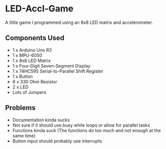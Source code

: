 # LED-Accl-Game
A little game I programmed using an 8x8 LED matrix and accelerometer.
## Components Used
* 1 x Arduino Uno R3
* 1 x MPU-6050
* 1 x 8x8 LED Matrix
* 1 x Four-Digit Seven-Segment Display
* 1 x 74HC595 Serial-to-Parallel Shift Register
* 1 x Button
* 6 x 330 Ohm Resistor
* 2 x LED
* Lots of Jumpers
## Problems
 * Documentation kinda sucks
 * Not sure if it should use busy while loops or allow for parallel tasks
 * Functions kinda suck (The functions do too much and not enough at the same time)
 * Button input should probably use interrupts
